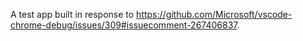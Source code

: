 A test app built in response to https://github.com/Microsoft/vscode-chrome-debug/issues/309#issuecomment-267406837. 
